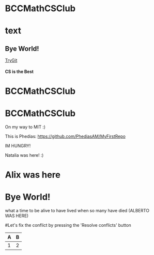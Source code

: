 
# BCCMathCSClub

<h1>text</h1>

## Bye World!

[TryGit](https://try.github.io)

#### CS is the Best
# BCCMathCSClub

# BCCMathCSClub

On my way to MIT :)

This is Phedias: https://github.com/PhediasAM/MyFirstRepo

IM HUNGRY!

Natalia was here! :)

# Alix was here

# Bye World!


what a time to be alive to have lived when so many have died (ALBERTO WAS HERE)


#Let's fix the conflict by pressing the 'Resolve conflicts' button

A | B
--- | ---
1 | 2
